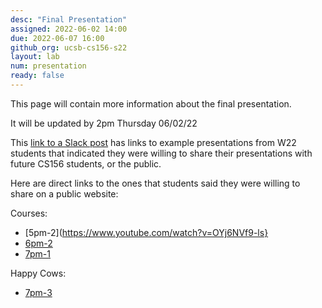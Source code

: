 ```yaml
---
desc: "Final Presentation"
assigned: 2022-06-02 14:00
due: 2022-06-07 16:00
github_org: ucsb-cs156-s22
layout: lab
num: presentation
ready: false
---
```



This page will contain more information about the final presentation.

It will be updated by 2pm Thursday 06/02/22

This [link to a Slack post](https://ucsb-cs156-s22.slack.com/archives/C036JMYAYGK/p1653854365044029?thread_ts=1653854288.915929&cid=C036JMYAYGK) has links to example
presentations from W22 students that indicated they were willing to share their presentations with future CS156 students, or the public.

Here are direct links to the ones that students said they were willing to share on a public website:

Courses:

* [5pm-2](https://www.youtube.com/watch?v=OYj6NVf9-ls}
* [6pm-2](https://youtu.be/g3xrcSSBOGs)
* [7pm-1](https://drive.google.com/file/d/1i_lIyzWLFyUkyDSHmsumgim1HsPp35u9/view?usp=sharing)


Happy Cows:

* [7pm-3](https://youtu.be/RJ8Tf_xfN9E)
